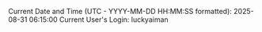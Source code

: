 Current Date and Time (UTC - YYYY-MM-DD HH:MM:SS formatted): 2025-08-31 06:15:00
Current User's Login: luckyaiman
